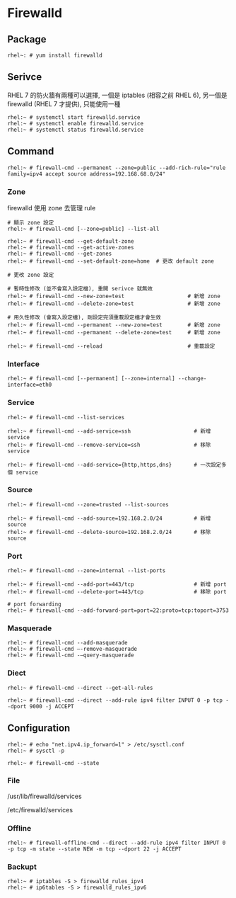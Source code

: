 # Firewalld #


## Package ##

	rhel~: # yum install firewalld


## Serivce ##

RHEL 7 的防火牆有兩種可以選擇, 一個是 iptables (相容之前 RHEL 6), 另一個是 firewalld (RHEL 7 才提供), 只能使用一種

	rhel:~ # systemctl start firewalld.service
	rhel:~ # systemctl enable firewalld.service
	rhel:~ # systemctl status firewalld.service


## Command ##

	rhel:~ # firewall-cmd --permanent --zone=public --add-rich-rule="rule family=ipv4 accept source address=192.168.68.0/24"

### Zone ###

firewalld 使用 zone 去管理 rule

	# 顯示 zone 設定
	rhel:~ # firewall-cmd [--zone=public] --list-all

	rhel:~ # firewall-cmd --get-default-zone
	rhel:~ # firewall-cmd --get-active-zones
	rhel:~ # firewall-cmd --get-zones
	rhel:~ # firewall-cmd --set-default-zone=home  # 更改 default zone

	# 更改 zone 設定

	# 暫時性修改 (並不會寫入設定檔), 重開 serivce 就無效
	rhel:~ # firewall-cmd --new-zone=test                    # 新增 zone
	rhel:~ # firewall-cmd --delete-zone=test                 # 新增 zone

	# 用久性修改 (會寫入設定檔), 剛設定完須重載設定檔才會生效
	rhel:~ # firewall-cmd --permanent --new-zone=test        # 新增 zone
	rhel:~ # firewall-cmd --permanent --delete-zone=test     # 新增 zone

	rhel:~ # firewall-cmd --reload                           # 重載設定


### Interface ###

	rhel:~ # firewall-cmd [--permanent] [--zone=internal] --change-interface=eth0


### Service ###

	rhel:~ # firewall-cmd --list-services

	rhel:~ # firewall-cmd --add-service=ssh                    # 新增 service
	rhel:~ # firewall-cmd --remove-service=ssh                 # 移除 service

	rhel:~ # firewall-cmd --add-service={http,https,dns}       # 一次設定多個 service


### Source ###

	rhel:~ # firewall-cmd --zone=trusted --list-sources

	rhel:~ # firewall-cmd --add-source=192.168.2.0/24          # 新增 source
	rhel:~ # firewall-cmd --delete-source=192.168.2.0/24       # 移除 source


### Port ###

	rhel:~ # firewall-cmd --zone=internal --list-ports

	rhel:~ # firewall-cmd --add-port=443/tcp                   # 新增 port
	rhel:~ # firewall-cmd --delete-port=443/tcp                # 移除 port

	# port forwarding
	rhel:~ # firewall-cmd --add-forward-port=port=22:proto=tcp:toport=3753


### Masquerade ###

	rhel:~ # firewall-cmd --add-masquerade
	rhel:~ # firewall-cmd –-remove-masquerade
	rhel:~ # firewall-cmd -–query-masquerade


### Diect ###

	rhel:~ # firewall-cmd --direct --get-all-rules

	rhel:~ # firewall-cmd --direct --add-rule ipv4 filter INPUT 0 -p tcp --dport 9000 -j ACCEPT



## Configuration ##


	rhel:~ # echo "net.ipv4.ip_forward=1" > /etc/sysctl.conf
	rhel:~ # sysctl -p

	rhel:~ # firewall-cmd --state


### File ###

/usr/lib/firewalld/services

/etc/firewalld/services


### Offline ###

	rhel:~ # firewall-offline-cmd --direct --add-rule ipv4 filter INPUT 0 -p tcp -m state --state NEW -m tcp --dport 22 -j ACCEPT


### Backupt ###

	rhel:~ # iptables -S > firewalld_rules_ipv4
	rhel:~ # ip6tables -S > firewalld_rules_ipv6